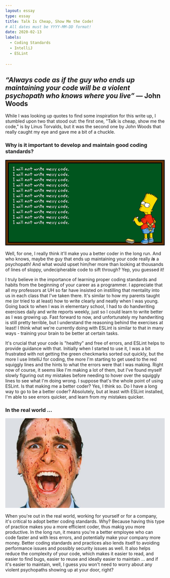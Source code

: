 ```yaml
---
layout: essay
type: essay
title: Talk Is Cheap, Show Me the Code!
# All dates must be YYYY-MM-DD format!
date: 2020-02-13
labels:
  - Coding Standards
  - IntelliJ
  - ESLint

---
```


## *“Always code as if the guy who ends up maintaining your code will be a violent psychopath who knows where you live”* **― John Woods**


While I was looking up quotes to find some inspiration for this write up, I stumbled upon two that stood out: the first one, "Talk is cheap, show me the code," is by Linus Torvalds, but it was the second one by John Woods that really caught my eye and gave me a bit of a chuckle.

<div class="ui divider"></div>

### Why is it important to develop and maintain good coding standards?
<img class="ui fluid image" src="../images/messy-code-bart.gif">

Well, for one, I really think it'll make you a better coder in the long run. And who knows, maybe the guy that ends up maintaining your code really ***is*** a psychopath! And what would upset him/her more than looking at thousands of lines of sloppy, undecipherable code to sift through? Yep, you guessed it!

I truly believe in the importance of learning proper coding standards and habits from the beginning of your career as a programmer. I appreciate that all my professors at UH so far have insisted on instilling that mentality into us in each class that I've taken there. It's similar to how my parents taught me (or tried to at least) how to write clearly and neatly when I was young. Going back to when I was in elementary school, I had to do handwriting exercises daily and write reports weekly, just so I could learn to write better as I was growing up. Fast forward to now, and unfortunately my handwriting is still pretty terrible, but I understand the reasoning behind the exercises at least! I think what we're currently doing with ESLint is similar to that in many ways - training your brain to be better at certain tasks.

It's crucial that your code is "healthy" and free of errors, and ESLint helps to provide guidance with that. Initially when I started to use it, I was a bit frustrated with not getting the green checkmarks sorted out quickly, but the more I use IntelliJ for coding, the more I'm starting to get used to the red squiggly lines and the hints to what the errors were that I was making. Right now of course, it seems like I'm making a lot of them, but I've found myself slowly figuring out my mistakes before needing to hover over the squiggly lines to see what I'm doing wrong. I suppose that's the whole point of using ESLint. Is that making me a better coder? Yes, I think so. Do I have a long way to go to be a better coder? Absolutely, but at least with ESLint installed, I'm able to see errors quicker, and learn from my mistakes quicker.

<div class="ui divider"></div>

### In the real world ...
<img class="ui fluid image" src="../images/american-psycho.jpg">

When you're out in the real world, working for yourself or for a company, it's critical to adopt better coding standards. Why? Because having this type of practice makes you a more efficient coder, thus makig you more productive. In the long run, it means you're a better employee who can code faster and with less errors, and potentially make your company more money. Better coding standards and practices also lends itself to avoiding performance issues and possibly security issues as well. It also helps reduce the complexity of your code, which makes it easier to read, and easier to find bugs, easier to reuse and ideally easier to maintain ... and if it's easier to maintain, well, I guess you won't need to worry about any violent psychopaths showing up at your door, right?


